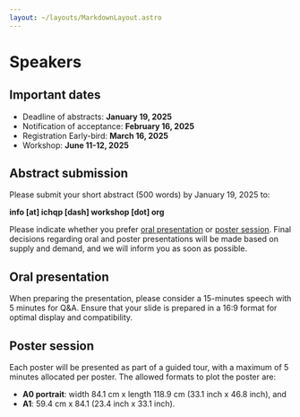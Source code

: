 ```yaml
---
layout: ~/layouts/MarkdownLayout.astro
---
```


# Speakers

## Important dates 

- Deadline of abstracts: **January 19, 2025**
- Notification of acceptance: **February 16, 2025**
- Registration Early-bird: **March 16, 2025**
- Workshop: **June 11-12, 2025**

## Abstract submission

Please submit your short abstract (500 words) by January 19, 2025 to:

**info [at] ichqp [dash] workshop [dot] org**

Please indicate whether you prefer [oral presentation](#oral-presentation) or [poster session](#poster-session). 
Final decisions regarding oral and poster presentations will be made based on supply and demand, and we will inform you as soon as possible.

## Oral presentation

When preparing the presentation, please consider a 15-minutes speech with 5 minutes for Q&A. Ensure that your slide is prepared in a 16:9 format for optimal display and compatibility.

## Poster session

Each poster will be presented as part of a guided tour, with a maximum of 5 minutes allocated per poster. The allowed formats to plot the poster are: 

- **A0 portrait**: width 84.1 cm x length 118.9 cm (33.1 inch x 46.8 inch), and 
- **A1**: 59.4 cm x 84.1 (23.4 inch x 33.1 inch). 
